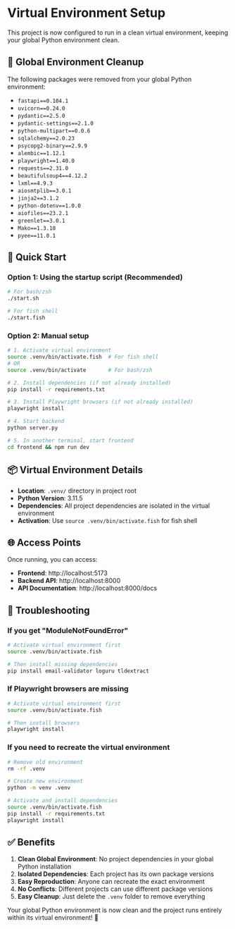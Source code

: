 # Virtual Environment Setup

This project is now configured to run in a clean virtual environment, keeping your global Python environment clean.

## 🧹 Global Environment Cleanup

The following packages were removed from your global Python environment:
- `fastapi==0.104.1`
- `uvicorn==0.24.0`
- `pydantic==2.5.0`
- `pydantic-settings==2.1.0`
- `python-multipart==0.0.6`
- `sqlalchemy==2.0.23`
- `psycopg2-binary==2.9.9`
- `alembic==1.12.1`
- `playwright==1.40.0`
- `requests==2.31.0`
- `beautifulsoup4==4.12.2`
- `lxml==4.9.3`
- `aiosmtplib==3.0.1`
- `jinja2==3.1.2`
- `python-dotenv==1.0.0`
- `aiofiles==23.2.1`
- `greenlet==3.0.1`
- `Mako==1.3.10`
- `pyee==11.0.1`

## 🚀 Quick Start

### Option 1: Using the startup script (Recommended)
```bash
# For bash/zsh
./start.sh

# For fish shell
./start.fish
```

### Option 2: Manual setup
```bash
# 1. Activate virtual environment
source .venv/bin/activate.fish  # For fish shell
# OR
source .venv/bin/activate       # For bash/zsh

# 2. Install dependencies (if not already installed)
pip install -r requirements.txt

# 3. Install Playwright browsers (if not already installed)
playwright install

# 4. Start backend
python server.py

# 5. In another terminal, start frontend
cd frontend && npm run dev
```

## 📦 Virtual Environment Details

- **Location**: `.venv/` directory in project root
- **Python Version**: 3.11.5
- **Dependencies**: All project dependencies are isolated in the virtual environment
- **Activation**: Use `source .venv/bin/activate.fish` for fish shell

## 🌐 Access Points

Once running, you can access:
- **Frontend**: http://localhost:5173
- **Backend API**: http://localhost:8000
- **API Documentation**: http://localhost:8000/docs

## 🔧 Troubleshooting

### If you get "ModuleNotFoundError"
```bash
# Activate virtual environment first
source .venv/bin/activate.fish

# Then install missing dependencies
pip install email-validator loguru tldextract
```

### If Playwright browsers are missing
```bash
# Activate virtual environment first
source .venv/bin/activate.fish

# Then install browsers
playwright install
```

### If you need to recreate the virtual environment
```bash
# Remove old environment
rm -rf .venv

# Create new environment
python -m venv .venv

# Activate and install dependencies
source .venv/bin/activate.fish
pip install -r requirements.txt
playwright install
```

## ✅ Benefits

1. **Clean Global Environment**: No project dependencies in your global Python installation
2. **Isolated Dependencies**: Each project has its own package versions
3. **Easy Reproduction**: Anyone can recreate the exact environment
4. **No Conflicts**: Different projects can use different package versions
5. **Easy Cleanup**: Just delete the `.venv` folder to remove everything

Your global Python environment is now clean and the project runs entirely within its virtual environment! 🎉 